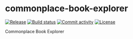 # commonplace-book-explorer

[![Release](https://img.shields.io/github/v/release/willf/commonplace-book-explorer)](https://img.shields.io/github/v/release/willf/commonplace-book-explorer)
[![Build status](https://img.shields.io/github/actions/workflow/status/willf/commonplace-book-explorer/main.yml?branch=main)](https://github.com/willf/commonplace-book-explorer/actions/workflows/main.yml?query=branch%3Amain)
[![Commit activity](https://img.shields.io/github/commit-activity/m/willf/commonplace-book-explorer)](https://img.shields.io/github/commit-activity/m/willf/commonplace-book-explorer)
[![License](https://img.shields.io/github/license/willf/commonplace-book-explorer)](https://img.shields.io/github/license/willf/commonplace-book-explorer)

Commonplace Book Explorer
